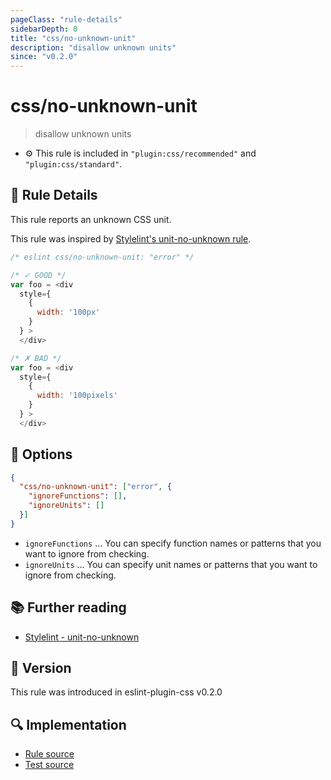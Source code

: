 ```yaml
---
pageClass: "rule-details"
sidebarDepth: 0
title: "css/no-unknown-unit"
description: "disallow unknown units"
since: "v0.2.0"
---
```


# css/no-unknown-unit

> disallow unknown units

- :gear: This rule is included in `"plugin:css/recommended"` and `"plugin:css/standard"`.

## :book: Rule Details

This rule reports an unknown CSS unit.

This rule was inspired by [Stylelint's unit-no-unknown rule](https://stylelint.io/user-guide/rules/list/unit-no-unknown/).

<eslint-code-block>

```js
/* eslint css/no-unknown-unit: "error" */

/* ✓ GOOD */
var foo = <div
  style={
    {
      width: '100px'
    }
  } >
  </div>

/* ✗ BAD */
var foo = <div
  style={
    {
      width: '100pixels'
    }
  } >
  </div>
```

</eslint-code-block>

## :wrench: Options

```json
{
  "css/no-unknown-unit": ["error", {
    "ignoreFunctions": [],
    "ignoreUnits": []
  }]
}
```

- `ignoreFunctions` ... You can specify function names or patterns that you want to ignore from checking.
- `ignoreUnits` ... You can specify unit names or patterns that you want to ignore from checking.

## :books: Further reading

- [Stylelint - unit-no-unknown]

[Stylelint - unit-no-unknown]: https://stylelint.io/user-guide/rules/list/unit-no-unknown/

## :rocket: Version

This rule was introduced in eslint-plugin-css v0.2.0

## :mag: Implementation

- [Rule source](https://github.com/ota-meshi/eslint-plugin-css/blob/main/lib/rules/no-unknown-unit.ts)
- [Test source](https://github.com/ota-meshi/eslint-plugin-css/blob/main/tests/lib/rules/no-unknown-unit.ts)
